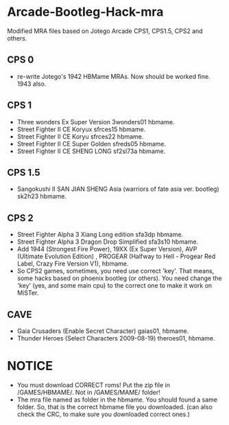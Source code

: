 # Arcade-Bootleg-Hack-mra
Modified MRA files based on Jotego Arcade CPS1, CPS1.5, CPS2 and others.

## CPS 0
- re-write Jotego's 1942 HBMame MRAs. Now should be worked fine. 1943 also.

## CPS 1
- Three wonders Ex Super Version 3wonders01 hbmame.
- Street Fighter II CE Koryux sfrces15 hbmame.
- Street Fighter II CE Koryu sfrces22 hbmame.
- Street Fighter II CE Super Golden sfreds05 hbmame.
- Street Fighter II CE SHENG LONG sf2sl73a hbmame.


## CPS 1.5
- Sangokushi II SAN JIAN SHENG Asia (warriors of fate asia ver. bootleg) sk2h23 hbmame.

## CPS 2
- Street Fighter Alpha 3 Xiang Long edition sfa3dp hbmame.
- Street Fighter Alpha 3 Dragon Drop Simplified sfa3s10 hbmame.
- Add 1944 (Strongest Fire Power), 19XX (Ex Super Version), AVP (Ultimate Evolution Edition) , PROGEAR (Halfway to Hell - Progear Red Label, Crazy Fire Version V1), hbmame.
- So CPS2 games, sometimes, you need use correct 'key'. That means, some hacks based on phoenix bootleg (or others). You need change the 'key' (yes, and some main cpu) to the correct one to make it work on MiSTer. 

## CAVE
- Gaia Crusaders (Enable Secret Character) gaias01, hbmame.
- Thunder Heroes (Select Characters 2009-08-19) theroes01, hbmame.

# NOTICE
- You must download CORRECT roms! Put the zip file in /GAMES/HBMAME/. Not in /GAMES/MAME/ folder!
- The mra file named as folder in the hbmame. You should found a same folder. So, that is the correct hbmame file you downloaded. (can also check the CRC, to make sure you downloaded correct ones.)
